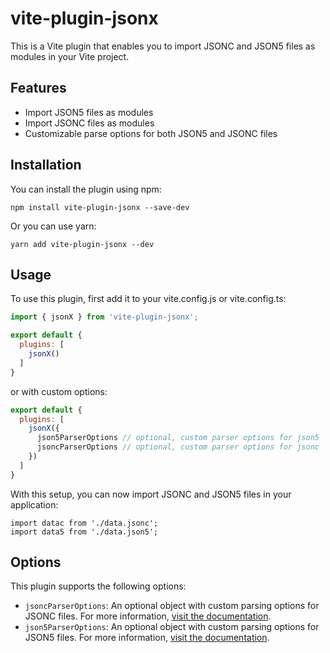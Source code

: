 # vite-plugin-jsonx

This is a Vite plugin that enables you to import JSONC and JSON5 files as modules in your Vite project.

## Features

- Import JSON5 files as modules
- Import JSONC files as modules
- Customizable parse options for both JSON5 and JSONC files

## Installation

You can install the plugin using npm:

    npm install vite-plugin-jsonx --save-dev

Or you can use yarn:

    yarn add vite-plugin-jsonx --dev

## Usage

To use this plugin, first add it to your vite.config.js or vite.config.ts:

```js
import { jsonX } from 'vite-plugin-jsonx';

export default {
  plugins: [
    jsonX()
  ]
}
```

or with custom options: 

```js
export default {
  plugins: [
    jsonX({
      json5ParserOptions // optional, custom parser options for json5
      jsoncParserOptions // optional, custom parser options for jsonc
    })
  ]
}
```

With this setup, you can now import JSONC and JSON5 files in your application:

    import datac from './data.jsonc';
    import data5 from './data.json5';

## Options

This plugin supports the following options:

- `jsoncParserOptions`: An optional object with custom parsing options for JSONC files. For more information, [visit the documentation](https://onury.io/jsonc//api#jsonc.safe.parse).
- `json5ParserOptions`: An optional object with custom parsing options for JSON5 files. For more information, [visit the documentation](https://github.com/json5/json5#json5parse).
